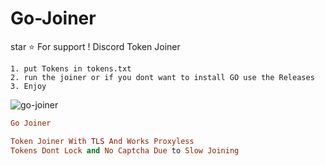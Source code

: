 # Go-Joiner

star ⭐ For support !
Discord Token Joiner 

```
1. put Tokens in tokens.txt
2. run the joiner or if you dont want to install GO use the Releases
3. Enjoy

```

![go-joiner](https://user-images.githubusercontent.com/110062350/194751556-9b2b446f-c876-4bf7-af8f-6942f457f087.gif)

```ruby
Go Joiner

Token Joiner With TLS And Works Proxyless
Tokens Dont Lock and No Captcha Due to Slow Joining

```
